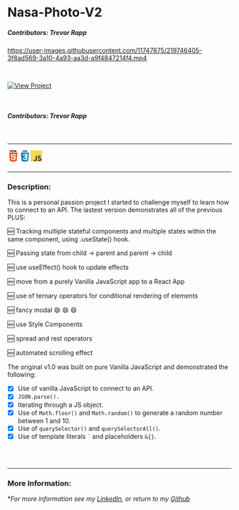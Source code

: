 # Nasa-Photo-V2

##### Contributors: Trevor Rapp

https://user-images.githubusercontent.com/11747875/219746405-3f8ad569-3a10-4a93-aa3d-a9f4847214f4.mp4

<br>

[![View Project](https://user-images.githubusercontent.com/11747875/141830030-bb37c7b2-7c74-43fa-b705-779189b9f380.png)](https://space-rhino.com)

<br>

##### Contributors: Trevor Rapp

<br>

---

<img align="left" alt="HTML5" width="26px" src="https://raw.githubusercontent.com/github/explore/80688e429a7d4ef2fca1e82350fe8e3517d3494d/topics/html/html.png" />
<img align="left" alt="CSS3" width="26px" src="https://raw.githubusercontent.com/github/explore/80688e429a7d4ef2fca1e82350fe8e3517d3494d/topics/css/css.png" />
<img align="left" alt="JavaScript" width="26px" src="https://raw.githubusercontent.com/github/explore/80688e429a7d4ef2fca1e82350fe8e3517d3494d/topics/javascript/javascript.png" />
<br>

<br/>

---

### Description:


This is a personal passion project I started to challenge myself to learn how to connect to an API.  The lastest version demonstrates all of the previous PLUS: 


🆕 Tracking multiple stateful components and multiple states within the same component, using .useState() hook.

🆕 Passing state from child -> parent and parent -> child

🆕 use useEffect() hook to update effects 

🆕 move from a purely Vanilla JavaScript app to a React App

🆕 use of ternary operators for conditional rendering of elements

🆕 fancy modal :smile: :smile: :smile: 

🆕 use Style Components

🆕 spread and rest operators 

🆕 automated scrolling effect


The original v1.0 was built on pure Vanilla JavaScript and demonstrated the following:

- [x] Use of vanilla JavaScript to connect to an API.
- [x] ```JSON.parse().```
- [x] Iterating through a JS object.
- [x] Use of ```Math.floor()``` and ```Math.random()``` to generate a random number between 1 and 10.
- [x] Use of ```querySelector()``` and ```querySelectorAll()```.
- [x] Use of template literals `` ` ``  and placeholders `&{}`.

<br/>
<br/>

---


### More Information:

\**For more information see my [LinkedIn](https://www.linkedin.com/in/trevor-rapp-042a1037), or return to my [Github](https://github.com/trrapp12)*




